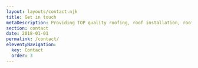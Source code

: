 ```yaml
---
layout: layouts/contact.njk
title: Get in touch
metaDescription: Providing TOP quality roofing, roof installation, roof replacement and roof repair services in New Jersey. Call today +1 (929) 536-4386 for a FREE Quote!
section: contact
date: 2018-01-01
permalink: /contact/
eleventyNavigation:
  key: Contact
  order: 3
---
```

